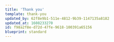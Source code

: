 ```yaml
---
title: 'Thank you'
template: thank-you
updated_by: 62f8e9b1-511e-4812-9b39-1147135a8182
updated_at: 1608233270
id: f98a2f8e-d72d-47fe-9618-100391a65156
blueprint: standard
---
```

